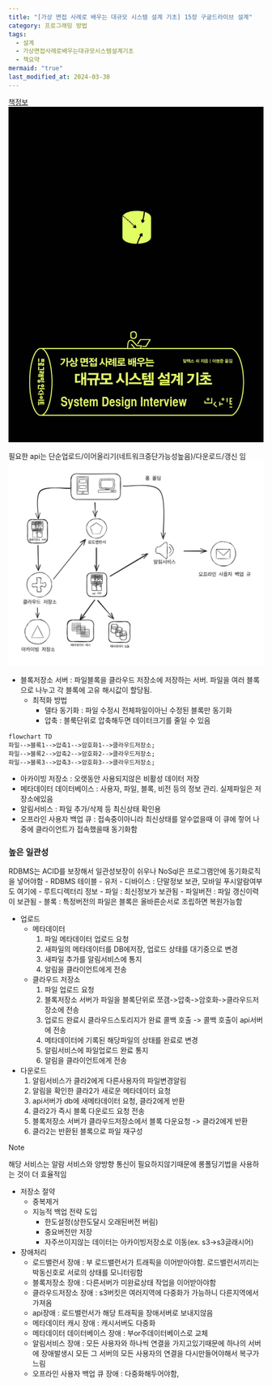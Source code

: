 ```yaml
---
title: "[가상 면접 사례로 배우는 대규모 시스템 설계 기초] 15장 구글드라이브 설계"
category: 프로그래밍 방법
tags:
  - 설계
  - 가상면접사례로배우는대규모시스템설계기초
  - 책요약
mermaid: "true"
last_modified_at: 2024-03-30
---
```


[책정보](https://m.yes24.com/Goods/Detail/102819435)
![images](/assets/images/대규모/IMG-20240910172136.png)

필요한 api는 단순업로드/이어올리기(네트워크중단가능성높음)/다운로드/갱신 임
![images](/assets/images/대규모/2024-03-31.14.25.43.png)
- 블록저장소 서버 : 파일블록을 클라우드 저장소에 저장하는 서버. 파일을 여러 블록으로 나누고 각 블록에 고유 해시값이 할당됨.
	- 최적화 방법
		- 델타 동기화 : 파일 수정시 전체파일이아닌 수정된 블록만 동기화
		- 압축 : 블룩단위로 압축해두면 데이터크기를 줄일 수 있음
		
```mermaid
flowchart TD
파일-->블록1-->압축1-->암호화1-->클라우드저장소;
파일-->블록2-->압축2-->암호화2-->클라우드저장소;
파일-->블록3-->압축3-->암호화3-->클라우드저장소;
```

- 아카이빙 저장소 : 오랫동안 사용되지않은 비활성 데이터 저장
- 메타데이터 데이터베이스 : 사용자, 파일, 블록, 비전 등의 정보 관리. 실제파일은 저장소에있음
- 알림서비스 : 파일 추가/삭제 등 최신상태 확인용
- 오프라인 사용자 백업 큐 : 접속중이아니라 최신상태를 알수없을때 이 큐에 젛어 나중에 클라이언트가 접속했을때 동기화함
### 높은 일관성
RDBMS는 ACID를 보장해서 일관성보장이 쉬우나 NoSql은 프로그램안에 동기화로직을 넣어야함
	- RDBMS 테이블
	- 유저
	- 디바이스 : 단말정보 보관, 모바일 푸시알람여부도 여기에
	- 루트디렉터리 정보
	- 파일 : 최신정보가 보관됨
	- 파일버전 : 파일 갱신이력이 보관됨
	- 블록 : 특정버전의 파일은 블록은 올바른순서로 조립하면 복원가능함
- 업로드
	- 메타데이터
		1. 파일 메타데이터 업로드 요청
		2. 새파일의 메타데이터를 DB에저장, 업로드 상태를 대기중으로 변경
		3. 새파일 추가를 알림서비스에 통지
		4. 알림을 클라이언트에게 전송
	- 클라우드 저장소
		1. 파일 업로드 요청
		2. 블록저장소 서버가 파일을 블록단위로 쪼갬->압축->암호화->클라우드저장소에 전송
		3. 업로드 완료시 클라우드스토리지가 완료 콜백 호출 -> 콜백 호출이 api서버에 전송
		4. 메타데이터에 기록된 해당파일의 상태를 완료로 변경
		5. 알림서비스에 파일업로드 완료 통지
		6. 알림을 클라이언트에게 전송
- 다운로드
	1. 알림서비스가 클라2에게 다른사용자의 파일변경알림
	2. 알림을 확인한 클라2가 새로운 메타데이터 요청
	3. api서버가 db에 새메타데이터 요청, 클라2에게 반환
	4. 클라2가 즉시 블록 다운로드 요청 전송
	5. 블록저장소 서버가 클라우드저장소에서 블록 다운요청 -> 클라2에게 반환
	6. 클라2는 반환된 블록으로 파일 재구성

> [!NOTE]
> 
> 해당 서비스는 알람 서비스와 양방향 통신이 필요하지않기때문에 롱폴딩기법을 사용하는 것이 더 효율적임

- 저장소 절약 
	- 중복제거
	- 지능적 백업 전략 도입
		- 한도설정(상한도달시 오래된버전 버림)
		- 중요버전만 저장
		- 자주쓰이지않는 데이터는 아카이빙저장소로 이동(ex. s3->s3글래시어)
- 장애처리
	- 로드밸런서 장애 : 부 로드밸런서가 트래픽을 이어받아야함. 로드밸런서끼리는 박동신호로 서로의 상태를 모니터링함
	- 블록저장소 장애 : 다른서버가 미완료상태 작업을 이어받아야함
	- 클라우드저장소 장애 : s3버킷은 여러지역에 다중화가 가능하니 다른지역에서 가져옴
	- api장애 : 로드밸런서가 해당 트래픽을 장애서버로 보내지않음
	- 메타데이터 캐시 장애 : 캐시서버도 다중화
	- 메타데이터 데이터베이스 장애 : 부or주데이터베이스로 교체
	- 알림서비스 장애 : 모든 사용자와 하나씩 연결을 가지고있기때문에 하나의 서버에 장애발생시 모든 그 서버의 모든 사용자의 연결을 다시만들어야해서 복구가 느림
	- 오프라인 사용자 백업 큐 장애 : 다중화해두어야함, 